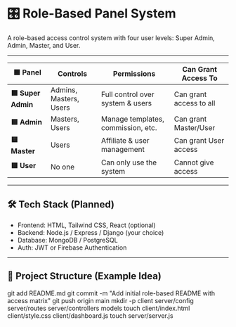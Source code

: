 # 🎛️ Role-Based Panel System

A role-based access control system with four user levels: Super Admin, Admin, Master, and User.

---

| 🟩 Panel            | Controls               | Permissions                        | Can Grant Access To      |
|--------------------|------------------------|-------------------------------------|---------------------------|
| **🟩 Super Admin**  | Admins, Masters, Users | Full control over system & users    | Can grant access to all   |
| **🟦 Admin**        | Masters, Users         | Manage templates, commission, etc. | Can grant Master/User     |
| **🟨 Master**       | Users                  | Affiliate & user management         | Can grant User access     |
| **🟥 User**         | No one                 | Can only use the system             | Cannot give access        |

---

## 🛠 Tech Stack (Planned)
- Frontend: HTML, Tailwind CSS, React (optional)
- Backend: Node.js / Express / Django (your choice)
- Database: MongoDB / PostgreSQL
- Auth: JWT or Firebase Authentication

---

## 📁 Project Structure (Example Idea)
git add README.md
git commit -m "Add initial role-based README with access matrix"
git push origin main
mkdir -p client server/config server/routes server/controllers models
touch client/index.html client/style.css client/dashboard.js
touch server/server.js
